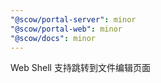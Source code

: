 ```yaml
---
"@scow/portal-server": minor
"@scow/portal-web": minor
"@scow/docs": minor
---
```


Web Shell 支持跳转到文件编辑页面
